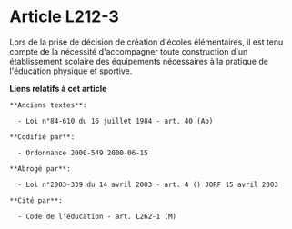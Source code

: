 # Article L212-3

Lors de la prise de décision de création d'écoles élémentaires, il est tenu compte de la nécessité d'accompagner toute
construction d'un établissement scolaire des équipements nécessaires à la pratique de l'éducation physique et sportive.

**Liens relatifs à cet article**

	**Anciens textes**:

	  - Loi n°84-610 du 16 juillet 1984 - art. 40 (Ab)

	**Codifié par**:

	  - Ordonnance 2000-549 2000-06-15

	**Abrogé par**:

	  - Loi n°2003-339 du 14 avril 2003 - art. 4 () JORF 15 avril 2003

	**Cité par**:

	  - Code de l'éducation - art. L262-1 (M)
